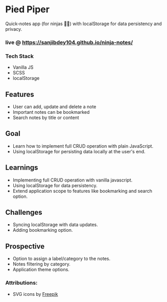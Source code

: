 # Pied Piper
Quick-notes app (for ninjas 🐱‍👤) with localStorage for data persistency and privacy.

### live @ https://sanjibdey104.github.io/ninja-notes/

### Tech Stack
- Vanilla JS
- SCSS
- localStorage

## Features
- User can add, update and delete a note
- Important notes can be bookmarked
- Search notes by title or content

## Goal
- Learn how to implement full CRUD operation with plain JavaScript.
- Using localStorage for persisting data locally at the user's end.

## Learnings
- Implementing full CRUD operation with vanilla javascript.
- Using localStorage for data persistency.
- Extend application scope to features like bookmarking and search option.   

## Challenges
- Syncing localStorage with data updates.
- Adding bookmarking option.

## Prospective
- Option to assign a label/category to the notes.
- Notes filtering by category.
- Application theme options.

### Attributions:
- SVG icons by [Freepik](https://www.freepik.com)
